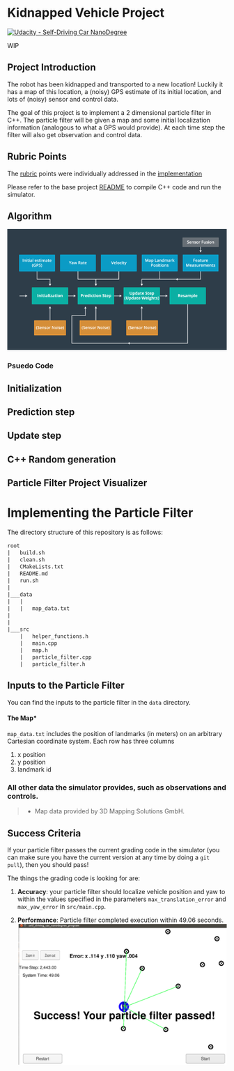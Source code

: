 # Kidnapped Vehicle Project 
[![Udacity - Self-Driving Car NanoDegree](https://s3.amazonaws.com/udacity-sdc/github/shield-carnd.svg)](http://www.udacity.com/drive)

WIP
## Project Introduction
The robot has been kidnapped and transported to a new location! Luckily it has a map of this location, a (noisy) GPS estimate of its initial location, and lots of (noisy) sensor and control data.

The goal of this project is to implement a 2 dimensional particle filter in C++. The
particle filter will be given a map and some initial localization information (analogous to what a GPS would provide). At each time step the filter will also get observation and control data.

## Rubric Points

The [rubric](https://review.udacity.com/#!/rubrics/747/view) points were individually addressed in the [implementation](https://github.com/velsarav/Kidnapped-Vehicle-Project/tree/master/src)

Please refer to the base project [README](https://github.com/udacity/CarND-Kidnapped-Vehicle-Project) to compile C++ code and run the simulator.

[//]: # (Image References)

[image1]: ./docs/Algorithm_steps.png "Algorithm"
[image2]: ./docs/Success_result.png "Performance"

## Algorithm
![alt text][image1]


### Psuedo Code

## Initialization
## Prediction step
## Update step

## C++ Random generation

## Particle Filter Project Visualizer


# Implementing the Particle Filter
The directory structure of this repository is as follows:

```
root
|   build.sh
|   clean.sh
|   CMakeLists.txt
|   README.md
|   run.sh
|
|___data
|   |   
|   |   map_data.txt
|   
|   
|___src
    |   helper_functions.h
    |   main.cpp
    |   map.h
    |   particle_filter.cpp
    |   particle_filter.h
```

## Inputs to the Particle Filter
You can find the inputs to the particle filter in the `data` directory.

#### The Map*
`map_data.txt` includes the position of landmarks (in meters) on an arbitrary Cartesian coordinate system. Each row has three columns
1. x position
2. y position
3. landmark id

### All other data the simulator provides, such as observations and controls.

> * Map data provided by 3D Mapping Solutions GmbH.

## Success Criteria
If your particle filter passes the current grading code in the simulator (you can make sure you have the current version at any time by doing a `git pull`), then you should pass!

The things the grading code is looking for are:


1. **Accuracy**: your particle filter should localize vehicle position and yaw to within the values specified in the parameters `max_translation_error` and `max_yaw_error` in `src/main.cpp`.

2. **Performance**: Particle filter completed execution within 49.06 seconds.
![alt text][image2]

